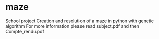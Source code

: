 # maze
School project
Creation and resolution of a maze in python with genetic algorithm
For more information please read subject.pdf and then Compte_rendu.pdf


